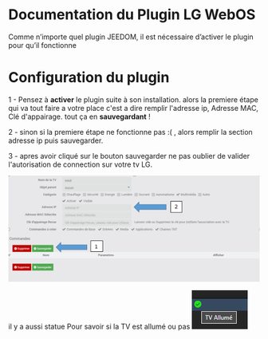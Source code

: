 # Documentation du Plugin LG WebOS

Comme n’importe quel plugin JEEDOM, il est nécessaire d’activer le plugin pour qu’il fonctionne

Configuration du plugin
===
1 - Pensez à **activer** le plugin suite à son installation.
alors la premiere étape qui va tout faire a votre place c'est a dire remplir l'adresse ip, Adresse MAC, Clé d'appairage.
tout ça en **sauvegardant** ! 

2 - sinon si la premiere étape ne fonctionne pas :( , alors remplir la section adresse ip puis sauvegarder.

3 - apres avoir cliqué sur le bouton sauvegarder ne pas oublier de valider l'autorisation de connection sur votre tv LG.


  ![enter image description here](https://raw.githubusercontent.com/vegeta0911/WebOStvLG/refs/heads/beta/docs/images/WebOStvLG_screensqhot0.PNG)


il y a aussi statue Pour savoir si la TV est allumé ou pas  ![enter image description here](https://raw.githubusercontent.com/vegeta0911/WebOStvLG/refs/heads/beta/docs/images/state.PNG)
